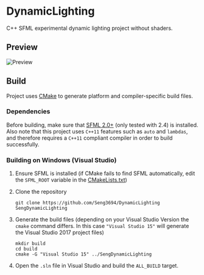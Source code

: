 # DynamicLighting

C++ SFML experimental dynamic lighting project without shaders.

## Preview ##
![Preview][1]

## Build ##
Project uses [CMake][2] to generate platform and compiler-specific build files.

### Dependencies ###
Before building, make sure that [SFML 2.0+][3] (only tested with 2.4) is installed. Also note that this project uses `C++11` features such as `auto` and `lambdas`, and therefore requires a `C++11` compliant compiler in order to build successfully.

### Building on Windows (Visual Studio) ###
1. Ensure SFML is installed (if CMake fails to find SFML automatically, edit the `SFML_ROOT` variable in the [CMakeLists.txt][4])

2. Clone the repository
    ```
    git clone https://github.com/Seng3694/DynamicLighting SengDynamicLighting
    ```

3. Generate the build files (depending on your Visual Studio Version the `cmake` command differs. In this case `"Visual Studio 15"` will generate the Visual Studio 2017 project files)
    ```
    mkdir build
    cd build
    cmake -G "Visual Studio 15" ../SengDynamicLighting
    ```

4. Open the `.sln` file in Visual Studio and build the `ALL_BUILD` target.

[1]: https://cdn.discordapp.com/attachments/425728769236664350/425728835103883265/lighting_preview.gif
[2]: http://www.cmake.org/
[3]: http://www.sfml-dev.org/
[4]: https://github.com/Seng3694/DynamicLighting/blob/master/CMakeLists.txt